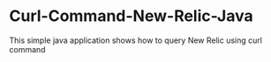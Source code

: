 # Curl-Command-New-Relic-Java
This simple java application shows how to query New Relic using curl command
